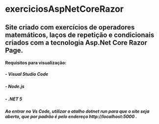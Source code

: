 # exerciciosAspNetCoreRazor
## Site criado com exercícios de operadores matemáticos, laços de repetição e condicionais criados com a tecnologia Asp.Net Core Razor Page.



#### Requisitos para visualização:
##### - Visual Studio Code
##### - Node.js
##### - .NET 5


##### Ao entrar no Vs Code, utilizar o atalho dotnet run para que o site seja aberto, que por padrão é pelo endereço http://localhost:5000 .

